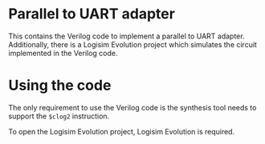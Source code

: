 # Parallel to UART adapter

This contains the Verilog code to implement a parallel to UART adapter. Additionally, there is a Logisim Evolution project which simulates the circuit implemented in the Verilog code.

# Using the code

The only requirement to use the Verilog code is the synthesis tool needs to support the ``` $clog2 ``` instruction.

To open the Logisim Evolution project, Logisim Evolution is required.
